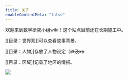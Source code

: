 ```yaml
---
title: 关于
enableContentMeta: "false"
---
```

欢迎来到数学研究小组wiki！这个站点目前还在长期施工中。

[[目录：世界观]]可以查看故事背景。

[[目录：人物]]存放了人物设定（~~以及xp~~

[[目录：区域]]记载了地区的情报。

![](https://img.naturaleki.one/lock/forest.jfif)


